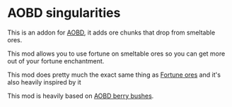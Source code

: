 # AOBD singularities
This is an addon for [AOBD](http://www.minecraftforum.net/forums/mapping-and-modding/minecraft-mods/1293528), it adds ore chunks that drop from smeltable ores.

This mod allows you to use fortune on smeltable ores so you can get more out of your fortune enchantment.

This mod does pretty much the exact same thing as [Fortune ores]() and it's also heavily inspired by it

This mod is heavily based on [AOBD berry bushes](http://www.minecraftforum.net/forums/mapping-and-modding/minecraft-mods/2472300).
